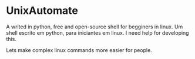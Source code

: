 # UnixAutomate
A writed in python, free and open-source shell for begginers in linux.
Um shell escrito em python, para iniciantes em linux.
I need help for developing this. 

Lets make complex linux commands more easier for people.
